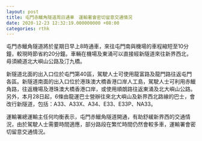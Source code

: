 ```yaml
---
layout: post
title: 屯門赤鱲角隧道周日通車　運輸署會密切留意交通情況
date: 2020-12-23 12:32:19.000000000 +08:00
categories: rthk
---
```


屯門赤鱲角隧道將於星期日早上8時通車，來往屯門南與機場的車程縮短至10分鐘，較現時節省約20分鐘。車輛在機場及東涌可以直接經新隧道來往新界西北，毋須繞道北大嶼山公路及汀九橋。

新隧道北面的出入口位於屯門第40區，駕駛人士可使用龍富路及龍門路往返屯門各區。新隧道南面的出入口位於港珠澳大橋香港口岸人工島，駕駛人士可利用赤鱲角路，往返機場及港珠澳大橋香港口岸，或使用順朗路往返東涌及北大嶼山公路。另外，本月28日起，6條由龍運巴士營辦往來北大嶼山及新界西北路線的巴士，會改行新隧道，包括：A33、A33X、A34、E33、E33P、NA33。

運輸署總運輸主任何均衡表示，屯門赤鱲角隧道開通，有助舒緩新界西的交通情況，由於駕駛人士需要時間適應，部分路段在繁忙時間仍然會較多車，運輸署會密切留意交通情況。
